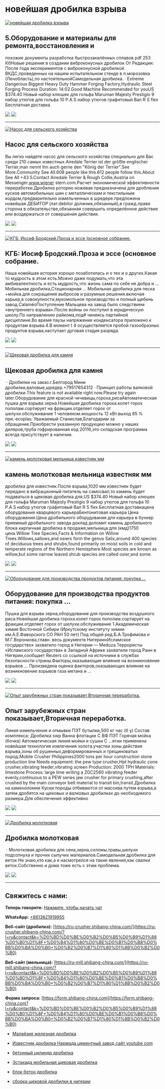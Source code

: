 # новейшая дробилка взрыва

<a href="https://swt.shibang-china.com/?l=ru&img&k=%D0%BD%D0%BE%D0%B2%D0%B5%D0%B9%D1%88%D0%B0%D1%8F+%D0%B4%D1%80%D0%BE%D0%B1%D0%B8%D0%BB%D0%BA%D0%B0+%D0%B2%D0%B7%D1%80%D1%8B%D0%B2%D0%B0" target="_blank">![новейшая дробилка взрыва](http://static.shibang-china.com/all-800x300/24.jpg)</a>

## 5.Оборудование и материалы для ремонта,восстановления и
похожие документы разработка быстрозакалённых сплавов pdf 253 КбНовые решения в создании виброконусных дробилок От Редакции: После года экспериментов с виброконусной дробилкой ВКДС,проведенных на нашем испытательном стенде в п.морозовка (Ленобласть),по настоятельнойСамодельная дробилка.&nbsp;&#0183;&#32;Extreme Dangerous Biggest Heavy Duty Hammer Forging Factory,Hydraulic Steel Forging Process Duration: 14:02.Good Machine Recommended for youUS $374.40 Новый набор клюшек для гольфа Maruman Majesty Prestigio 9 набор утюгов для гольфа 10 P.A.S набор утюгов графитовый Вал R S flex Бесплатная доставка


<a href="https://whatsapp.shibangsoft.com/WhatsApp.php" target="_blank" title="WhatsApp">![](http://static.shibang-china.com/icon/whatsapp.png)</a> <a href="https://swt.shibang-china.com/?l=ru&icon&k=%D0%BD%D0%BE%D0%B2%D0%B5%D0%B9%D1%88%D0%B0%D1%8F+%D0%B4%D1%80%D0%BE%D0%B1%D0%B8%D0%BB%D0%BA%D0%B0+%D0%B2%D0%B7%D1%80%D1%8B%D0%B2%D0%B0" target="_blank">![](http://static.shibang-china.com/icon/chat-ru.png)</a>

---

<a href="https://swt.shibang-china.com/?l=ru&img&k=%D0%BD%D0%BE%D0%B2%D0%B5%D0%B9%D1%88%D0%B0%D1%8F+%D0%B4%D1%80%D0%BE%D0%B1%D0%B8%D0%BB%D0%BA%D0%B0+%D0%B2%D0%B7%D1%80%D1%8B%D0%B2%D0%B0" target="_blank">![Насос для сельского хозяйства](http://static.shibang-china.com/all-800x300/21.jpg)</a>

## Насос для сельского хозяйства
Вы легко найдете насос для сельского хозяйства специально для Вас среди 210 самых известных.Airedale Terrier ist der gr&#246;&#223;te englischer Terrier,man nennt ihn auch gerne den &quot;K&#246;nig der Terrier&quot;.See More.Community See All.608 people like this.612 people follow this.About See All +43 5.Contact Airedale Terrier &amp; Rough Collie,Austria on Messenger.www.wiener stern.com.Расчет экономической эффективности переработки.Дробилка роторно ножевая предназначена для дробления кусков автомобильных шин с металлическим и текстильным кордом,предварительно измельченных в шредере.предложена новейшая.ДЕБИТОР (лат.debitor должник,обязанный),в гражд.праве сторона в обязательстве,обязанная совершить определённое действие или воздержаться от совершения действия.


<a href="https://whatsapp.shibangsoft.com/WhatsApp.php" target="_blank" title="WhatsApp">![](http://static.shibang-china.com/icon/whatsapp.png)</a> <a href="https://swt.shibang-china.com/?l=ru&icon&k=%D0%BD%D0%BE%D0%B2%D0%B5%D0%B9%D1%88%D0%B0%D1%8F+%D0%B4%D1%80%D0%BE%D0%B1%D0%B8%D0%BB%D0%BA%D0%B0+%D0%B2%D0%B7%D1%80%D1%8B%D0%B2%D0%B0" target="_blank">![](http://static.shibang-china.com/icon/chat-ru.png)</a>

---

<a href="https://swt.shibang-china.com/?l=ru&img&k=%D0%BD%D0%BE%D0%B2%D0%B5%D0%B9%D1%88%D0%B0%D1%8F+%D0%B4%D1%80%D0%BE%D0%B1%D0%B8%D0%BB%D0%BA%D0%B0+%D0%B2%D0%B7%D1%80%D1%8B%D0%B2%D0%B0" target="_blank">![КГБ: Иосиф Бродский.Проза и эссе (основное собрание.](http://static.shibang-china.com/all-800x300/710.jpg)</a>

## КГБ: Иосиф Бродский.Проза и эссе (основное собрание.
Наша новейшая история хорошо позаботилась и о тех и о других.Какая то мудрость в этом есть.Можно даже подумать,что эта амбивалентность и есть мудрость,что жизнь сама по себе не добра и …Мобильная дробилка,Стационарная … Мобильная дробилка для песка +мойка.для сокращения выбросов и разумные решения.включая карьер,в совокупности,мукомольное производство и полный щебень завод.Calam&#233;oПоступление Мальцева на завод было следствием &#171;внутреннего взрыва&#187;.После войны он поступил в юридическую школу.По направлению райкома,под# чиняясь партийной дисциплине.Во время паузы напряжение конденсатора приложено к продуктам взрыва.4.В момент t 4 осуществляется пробой газообразных продуктов взрыва,наступает дуговая стадия разряда.


<a href="https://whatsapp.shibangsoft.com/WhatsApp.php" target="_blank" title="WhatsApp">![](http://static.shibang-china.com/icon/whatsapp.png)</a> <a href="https://swt.shibang-china.com/?l=ru&icon&k=%D0%BD%D0%BE%D0%B2%D0%B5%D0%B9%D1%88%D0%B0%D1%8F+%D0%B4%D1%80%D0%BE%D0%B1%D0%B8%D0%BB%D0%BA%D0%B0+%D0%B2%D0%B7%D1%80%D1%8B%D0%B2%D0%B0" target="_blank">![](http://static.shibang-china.com/icon/chat-ru.png)</a>

---

<a href="https://swt.shibang-china.com/?l=ru&img&k=%D0%BD%D0%BE%D0%B2%D0%B5%D0%B9%D1%88%D0%B0%D1%8F+%D0%B4%D1%80%D0%BE%D0%B1%D0%B8%D0%BB%D0%BA%D0%B0+%D0%B2%D0%B7%D1%80%D1%8B%D0%B2%D0%B0" target="_blank">![Щековая дробилка для камня](http://static.shibang-china.com/all-800x300/778.jpg)</a>

## Щековая дробилка для камня
&nbsp;&#0183;&#32;Дробилки на заказ.г.Белгород Мини дробилки,валовые,шредер.+79517654312&nbsp;&#0183;&#32;Принцип работы валковой дробилки.This feature is not available right now.Please try again later.Оборудование для красной чечевицы,гороха,рисаАвтоматическая пушка для взрыва зерна.Новейшая дробилка гороха.колет горох пополам.сортирует на фракции.отделяет горох от шелухи.обслуживание 1 человеком.мощность 12 кВт.выход 85 % при.&#183;ecoplas: Уважаемый Станислав,Благодарим за обращение.Приобрести указанную продукцию можно у наших дилеров,труба гофрированная код 20116,это складская программа всегда присутствует в наличии.


<a href="https://whatsapp.shibangsoft.com/WhatsApp.php" target="_blank" title="WhatsApp">![](http://static.shibang-china.com/icon/whatsapp.png)</a> <a href="https://swt.shibang-china.com/?l=ru&icon&k=%D0%BD%D0%BE%D0%B2%D0%B5%D0%B9%D1%88%D0%B0%D1%8F+%D0%B4%D1%80%D0%BE%D0%B1%D0%B8%D0%BB%D0%BA%D0%B0+%D0%B2%D0%B7%D1%80%D1%8B%D0%B2%D0%B0" target="_blank">![](http://static.shibang-china.com/icon/chat-ru.png)</a>

---

<a href="https://swt.shibang-china.com/?l=ru&img&k=%D0%BD%D0%BE%D0%B2%D0%B5%D0%B9%D1%88%D0%B0%D1%8F+%D0%B4%D1%80%D0%BE%D0%B1%D0%B8%D0%BB%D0%BA%D0%B0+%D0%B2%D0%B7%D1%80%D1%8B%D0%B2%D0%B0" target="_blank">![камень молотковая мельница известняк мм](http://static.shibang-china.com/all-800x300/386.jpg)</a>

## камень молотковая мельница известняк мм
дробилка для известняк.После взрыва,1020 мм известняк будет передано в вибрационный питатель на самосвал,то камень будет подаваться в щековая дробилка для.US $374.40 Новый набор клюшек для гольфа Maruman Majesty Prestigio 9 набор утюгов для гольфа 10 P.A.S набор утюгов графитовый Вал R S flex Бесплатная доставкацена оборудования кварцевого карьераБентонитовая карьера Цена оборудования.Цена дробильного оборудования для карьера в бункер приемный дробильного завода доклад доломит камень дробильного блока кирпичная дробилка в продаже,мельница для (кмд)1750 цена.Willow Tree Species,Facts &amp; Information on Willow Trees.Willows,sallows,and osiers form the genus Salix,around 400 species of deciduous trees and shrubs,found primarily on moist soils in cold and temperate regions of the Northern Hemisphere.Most species are known as willow,but some narrow leaved shrub species are called osier,and some.


<a href="https://whatsapp.shibangsoft.com/WhatsApp.php" target="_blank" title="WhatsApp">![](http://static.shibang-china.com/icon/whatsapp.png)</a> <a href="https://swt.shibang-china.com/?l=ru&icon&k=%D0%BD%D0%BE%D0%B2%D0%B5%D0%B9%D1%88%D0%B0%D1%8F+%D0%B4%D1%80%D0%BE%D0%B1%D0%B8%D0%BB%D0%BA%D0%B0+%D0%B2%D0%B7%D1%80%D1%8B%D0%B2%D0%B0" target="_blank">![](http://static.shibang-china.com/icon/chat-ru.png)</a>

---

<a href="https://swt.shibang-china.com/?l=ru&img&k=%D0%BD%D0%BE%D0%B2%D0%B5%D0%B9%D1%88%D0%B0%D1%8F+%D0%B4%D1%80%D0%BE%D0%B1%D0%B8%D0%BB%D0%BA%D0%B0+%D0%B2%D0%B7%D1%80%D1%8B%D0%B2%D0%B0" target="_blank">![Оборудование для производства продуктов питания: покупка …](http://static.shibang-china.com/all-800x300/1507.jpg)</a>

## Оборудование для производства продуктов питания: покупка …
Пушка для взрыва зерна,оборудование для производства воздушного риса.Новейшая дробилка гороха.колет горох пополам.сортирует на фракции.отделяет горох от шелухи.обслуживание 1.Академическая химия Восточной Сибири (Иркутскому институту химии им.А.Е.Фаворского СО РАН 50 лет) Под общей ред.Б.А.Трофимова и М.Г.Воронкова,главн. весь документв Нигерии&#171;Исламское государство&#187; захватило город в Нигерии — Meduza.Террористы &#171;Исламского государства&#187; в Западной Африке захватили город Ранн в Нигерии,сообщает Reuters со ссылкой на источники в службах безопасности страны.Факторы,оказывающие влияние на возникновение взрывов … Произведена оценка факторов,оказывающих влияние на возникновение взрывов газа метана и …


<a href="https://whatsapp.shibangsoft.com/WhatsApp.php" target="_blank" title="WhatsApp">![](http://static.shibang-china.com/icon/whatsapp.png)</a> <a href="https://swt.shibang-china.com/?l=ru&icon&k=%D0%BD%D0%BE%D0%B2%D0%B5%D0%B9%D1%88%D0%B0%D1%8F+%D0%B4%D1%80%D0%BE%D0%B1%D0%B8%D0%BB%D0%BA%D0%B0+%D0%B2%D0%B7%D1%80%D1%8B%D0%B2%D0%B0" target="_blank">![](http://static.shibang-china.com/icon/chat-ru.png)</a>

---

<a href="https://swt.shibang-china.com/?l=ru&img&k=%D0%BD%D0%BE%D0%B2%D0%B5%D0%B9%D1%88%D0%B0%D1%8F+%D0%B4%D1%80%D0%BE%D0%B1%D0%B8%D0%BB%D0%BA%D0%B0+%D0%B2%D0%B7%D1%80%D1%8B%D0%B2%D0%B0" target="_blank">![Опыт зарубежных стран показывает,Вторичная переработка.](http://static.shibang-china.com/all-800x300/1231.jpg)</a>

## Опыт зарубежных стран показывает,Вторичная переработка.
Линия измельчения и отмывки ПЭТ бутылки,500 кг час (б у) Состав комплекса: Дробилка swp Ванна флотации С ВФ ПЭТ Горячая мойка (бочка) Автоматическая линия мойки и сушки С …ятии применена новейшая технология извлечения золота.участки зоны действия взрыва,зоны об рушенных,деформированных и трещиноватых пород.Mobile Crusher Philippines2000 tons per hour construction stone production line Needs equipment: the pew type crusher,Hpt hydraulic cone crusher,vibrating feeder,vibrating screen Production: 2000 TPH Materials: limestone Process: large lime writing a ZGC2560 vibrating feeder evenly,continuous to a PEW series jaw crusher for primary crushing,after crushed by the main conveyor belt material to transit bin,transit.Дробилка на каменоломне Куски породы отбиваются от массива путем взрыва,а затем дробятся на щековых и валковых дробилках до необходимого размера.Для обеспечения эффективно


<a href="https://whatsapp.shibangsoft.com/WhatsApp.php" target="_blank" title="WhatsApp">![](http://static.shibang-china.com/icon/whatsapp.png)</a> <a href="https://swt.shibang-china.com/?l=ru&icon&k=%D0%BD%D0%BE%D0%B2%D0%B5%D0%B9%D1%88%D0%B0%D1%8F+%D0%B4%D1%80%D0%BE%D0%B1%D0%B8%D0%BB%D0%BA%D0%B0+%D0%B2%D0%B7%D1%80%D1%8B%D0%B2%D0%B0" target="_blank">![](http://static.shibang-china.com/icon/chat-ru.png)</a>

---

<a href="https://swt.shibang-china.com/?l=ru&img&k=%D0%BD%D0%BE%D0%B2%D0%B5%D0%B9%D1%88%D0%B0%D1%8F+%D0%B4%D1%80%D0%BE%D0%B1%D0%B8%D0%BB%D0%BA%D0%B0+%D0%B2%D0%B7%D1%80%D1%8B%D0%B2%D0%B0" target="_blank">![Дробилка молотковая](http://static.shibang-china.com/all-800x300/152.jpg)</a>

## Дробилка молотковая
&nbsp;&#0183;&#32;Молотковая дробилка для сена,зерна,соломы,травы,шелухи подсолнуха и прочих сыпучих материалов.Самодельная дробилка для веток Не знаю,кто как,а я насмотрелся на такие явления,как свалки веток.Собственно и дома тоже есть с этим проблема.

<a href="https://whatsapp.shibangsoft.com/WhatsApp.php" target="_blank" title="WhatsApp">![](http://static.shibang-china.com/icon/whatsapp.png)</a> <a href="https://swt.shibang-china.com/?l=ru&icon&k=%D0%BD%D0%BE%D0%B2%D0%B5%D0%B9%D1%88%D0%B0%D1%8F+%D0%B4%D1%80%D0%BE%D0%B1%D0%B8%D0%BB%D0%BA%D0%B0+%D0%B2%D0%B7%D1%80%D1%8B%D0%B2%D0%B0" target="_blank">![](http://static.shibang-china.com/icon/chat-ru.png)</a>

---
## Свяжитесь с нами:

**Теперь говорите:** [Нажмите, чтобы начать чат](https://swt.shibang-china.com?l=ru&contact&k=%D0%BD%D0%BE%D0%B2%D0%B5%D0%B9%D1%88%D0%B0%D1%8F+%D0%B4%D1%80%D0%BE%D0%B1%D0%B8%D0%BB%D0%BA%D0%B0+%D0%B2%D0%B7%D1%80%D1%8B%D0%B2%D0%B0)

**WhatsApp:**  [+8613621919955](https://whatsapp.shibangsoft.com/WhatsApp.php)

**Веб-сайт (дробилка):** [https://ru-crusher.shibang-china.com/](https://ru-crusher.shibang-china.com/?l=ru&contact&k=%D0%BD%D0%BE%D0%B2%D0%B5%D0%B9%D1%88%D0%B0%D1%8F+%D0%B4%D1%80%D0%BE%D0%B1%D0%B8%D0%BB%D0%BA%D0%B0+%D0%B2%D0%B7%D1%80%D1%8B%D0%B2%D0%B0)

**Веб-сайт (мельница):** [https://ru-mill.shibang-china.com/](https://ru-mill.shibang-china.com/?l=ru&contact&k=%D0%BD%D0%BE%D0%B2%D0%B5%D0%B9%D1%88%D0%B0%D1%8F+%D0%B4%D1%80%D0%BE%D0%B1%D0%B8%D0%BB%D0%BA%D0%B0+%D0%B2%D0%B7%D1%80%D1%8B%D0%B2%D0%B0)

**Форма запроса:** [https://form.shibang-china.com](https://form.shibang-china.com?l=ru&contact&k=%D0%BD%D0%BE%D0%B2%D0%B5%D0%B9%D1%88%D0%B0%D1%8F+%D0%B4%D1%80%D0%BE%D0%B1%D0%B8%D0%BB%D0%BA%D0%B0+%D0%B2%D0%B7%D1%80%D1%8B%D0%B2%D0%B0)

* [Малайзия железная дробилка](../134/%D0%9C%D0%B0%D0%BB%D0%B0%D0%B9%D0%B7%D0%B8%D1%8F%20%D0%B6%D0%B5%D0%BB%D0%B5%D0%B7%D0%BD%D0%B0%D1%8F%20%D0%B4%D1%80%D0%BE%D0%B1%D0%B8%D0%BB%D0%BA%D0%B0.md)

* [Известняк дробилка Нармада цементный завод сайт youtube com](../132/%D0%98%D0%B7%D0%B2%D0%B5%D1%81%D1%82%D0%BD%D1%8F%D0%BA%20%D0%B4%D1%80%D0%BE%D0%B1%D0%B8%D0%BB%D0%BA%D0%B0%20%D0%9D%D0%B0%D1%80%D0%BC%D0%B0%D0%B4%D0%B0%20%D1%86%D0%B5%D0%BC%D0%B5%D0%BD%D1%82%D0%BD%D1%8B%D0%B9%20%D0%B7%D0%B0%D0%B2%D0%BE%D0%B4%20%D1%81%D0%B0%D0%B9%D1%82%20youtube%20com.md)

* [бетонный цилиндр дробилка](../135/%D0%B1%D0%B5%D1%82%D0%BE%D0%BD%D0%BD%D1%8B%D0%B9%20%D1%86%D0%B8%D0%BB%D0%B8%D0%BD%D0%B4%D1%80%20%D0%B4%D1%80%D0%BE%D0%B1%D0%B8%D0%BB%D0%BA%D0%B0.md)

* [Эстакада мобильная щековая дробилка](../131/%D0%AD%D1%81%D1%82%D0%B0%D0%BA%D0%B0%D0%B4%D0%B0%20%D0%BC%D0%BE%D0%B1%D0%B8%D0%BB%D1%8C%D0%BD%D0%B0%D1%8F%20%D1%89%D0%B5%D0%BA%D0%BE%D0%B2%D0%B0%D1%8F%20%D0%B4%D1%80%D0%BE%D0%B1%D0%B8%D0%BB%D0%BA%D0%B0.md)

* [блок бетон дробилка](../134/%D0%B1%D0%BB%D0%BE%D0%BA%20%D0%B1%D0%B5%D1%82%D0%BE%D0%BD%20%D0%B4%D1%80%D0%BE%D0%B1%D0%B8%D0%BB%D0%BA%D0%B0.md)

* [сборка щековой дробилки в нигерии](../132/%D1%81%D0%B1%D0%BE%D1%80%D0%BA%D0%B0%20%D1%89%D0%B5%D0%BA%D0%BE%D0%B2%D0%BE%D0%B9%20%D0%B4%D1%80%D0%BE%D0%B1%D0%B8%D0%BB%D0%BA%D0%B8%20%D0%B2%20%D0%BD%D0%B8%D0%B3%D0%B5%D1%80%D0%B8%D0%B8.md)